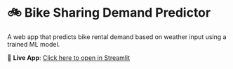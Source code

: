 # 🚲 Bike Sharing Demand Predictor

A web app that predicts bike rental demand based on weather input using a trained ML model.

🔗 **Live App**: [Click here to open in Streamlit](https://bike-demand-predictor-opyrnpocg9w23pwlrukbkn.streamlit.app/)
